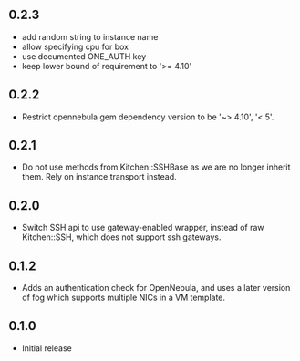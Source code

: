 ## 0.2.3

* add random string to instance name
* allow specifying cpu for box
* use documented ONE_AUTH key
* keep lower bound of requirement to '>= 4.10'

## 0.2.2

* Restrict opennebula gem dependency version to be '~> 4.10', '< 5'.

## 0.2.1

* Do not use methods from Kitchen::SSHBase as we are no longer inherit them. Rely on instance.transport instead.

## 0.2.0

* Switch SSH api to use gateway-enabled wrapper, instead of raw Kitchen::SSH, which does not support ssh gateways.

## 0.1.2

* Adds an authentication check for OpenNebula, and uses a later version of fog which supports multiple NICs in a VM template.

## 0.1.0

* Initial release
